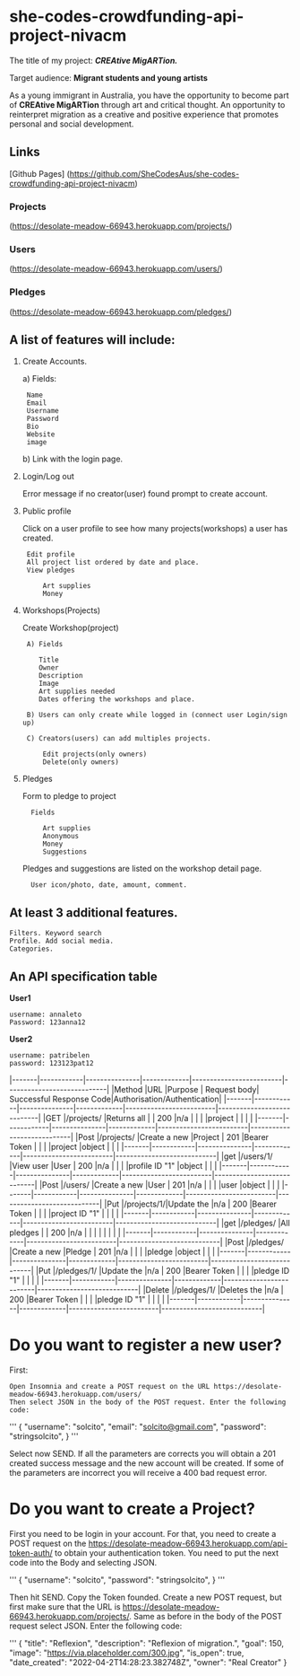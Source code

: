 # she-codes-crowdfunding-api-project-nivacm
The title of my project: **_CREAtive MigARTion._**

Target audience: **Migrant students and young artists**


As a young immigrant in Australia, you have the opportunity to become part of **CREAtive MigARTion** through art and critical thought.
An opportunity to reinterpret migration as a creative and positive experience that promotes personal and social development. 
## Links
[Github Pages] (https://github.com/SheCodesAus/she-codes-crowdfunding-api-project-nivacm)

### Projects
(https://desolate-meadow-66943.herokuapp.com/projects/)

### Users
(https://desolate-meadow-66943.herokuapp.com/users/)

### Pledges 
(https://desolate-meadow-66943.herokuapp.com/pledges/)

## A list of features will include:
1) Create Accounts.

    a) Fields:

        Name
        Email
        Username
        Password
        Bio
        Website
        image
    
    b) Link with the login page.
2) Login/Log out

    Error message if no creator(user) found prompt to create account.
3) Public profile

    Click on a user profile to see how many projects(workshops) a user has created.
        
        Edit profile
        All project list ordered by date and place.
        View pledges
            
            Art supplies
            Money

4) Workshops(Projects)

   Create Workshop(project)

        A) Fields 

           Title
           Owner
           Description
           Image
           Art supplies needed 
           Dates offering the workshops and place.

        B) Users can only create while logged in (connect user Login/sign up)
        
        C) Creators(users) can add multiples projects.
            
            Edit projects(only owners)
            Delete(only owners)

5) Pledges
    
    Form to pledge to project
         
         Fields
            
            Art supplies
            Anonymous
            Money
            Suggestions
    
    Pledges and suggestions are listed on the workshop detail page.
         
         User icon/photo, date, amount, comment.

## At least 3 additional features.

    Filters. Keyword search
    Profile. Add social media.
    Categories.

## An API specification table
    
**User1**
    
    username: annaleto
    Password: 123anna12

**User2**

    username: patribelen
    password: 123123pat12

|-------|------------|---------------|-------------|-------------------------|----------------------------| 
|Method |URL         |Purpose        | Request body| Successful Response Code|Authorisation/Authentication|
|-------|------------|---------------|-------------|-------------------------|----------------------------| 
|GET    |/projects/  |Returns all    |             |        200              |n/a                         |
|       |            |project        |             |                         |                            |
|-------|------------|---------------|-------------|-------------------------|----------------------------| 
|Post   |/projects/  |Create a new   |Project      |        201              |Bearer Token                |
|       |            |project        |object       |                         |                            |
|-------|------------|---------------|-------------|-------------------------|----------------------------| 
|get    |/users/1/   |View user      |User         |        200              |n/a                         |
|       |            |profile ID "1" |object       |                         |                            |
|-------|------------|---------------|-------------|-------------------------|----------------------------| 
|Post   |/users/     |Create a new   |User         |        201              |n/a                         |
|       |            |user           |object       |                         |                            |
|-------|------------|---------------|-------------|-------------------------|----------------------------|
|Put    |/projects/1/|Update the     |n/a          |        200              |Bearer Token                |
|       |            |project ID "1" |             |                         |                            |
|-------|------------|---------------|-------------|-------------------------|----------------------------|
|get    |/pledges/   |All pledges    |             |        200              |n/a                         |
|       |            |               |             |                         |                            |
|-------|------------|---------------|-------------|-------------------------|----------------------------| 
|Post   |/pledges/   |Create a new   |Pledge       |        201              |n/a                         |
|       |            |pledge         |object       |                         |                            |
|-------|------------|---------------|-------------|-------------------------|----------------------------|
|Put    |/pledges/1/ |Update the     |n/a          |        200              |Bearer Token                |
|       |            |pledge  ID "1" |             |                         |                            |
|-------|------------|---------------|-------------|-------------------------|----------------------------|
|Delete |/pledges/1/ |Deletes the    |n/a          |        200              |Bearer Token                |
|       |            |pledge  ID "1" |             |                         |                            |
|-------|------------|---------------|-------------|-------------------------|----------------------------|


# Do you want to register a new user?

First: 
    
    Open Insomnia and create a POST request on the URL https://desolate-meadow-66943.herokuapp.com/users/
    Then select JSON in the body of the POST request. Enter the following code:

'''
{
    "username": "solcito",
    "email": "solcito@gmail.com",
    "password": "stringsolcito",
}
'''

Select now SEND. If all the parameters are corrects you will obtain a 201 created success message and the new account will be created. If some of the parameters are incorrect you will receive a 400 bad request error.

# Do you want to create a Project?
First you need to be login in your account. For that, you need to create a POST request on the https://desolate-meadow-66943.herokuapp.com/api-token-auth/ to obtain your authentication token. You need to put the next code into the Body and selecting JSON.

'''
{
    "username": "solcito",
    "password": "stringsolcito",
}
'''


Then hit SEND. Copy the Token founded. Create a new POST request, but first make sure that the URL is
https://desolate-meadow-66943.herokuapp.com/projects/.
 Same as before in the body of the POST request select JSON. Enter the following code:

 '''
 {
	"title": "Reflexion",
	"description": "Reflexion of migration.",
	"goal": 150,
	"image": "https://via.placeholder.com/300.jpg",
	"is_open": true,
	"date_created": "2022-04-2T14:28:23.382748Z",
	"owner": "Real Creator"
 }

